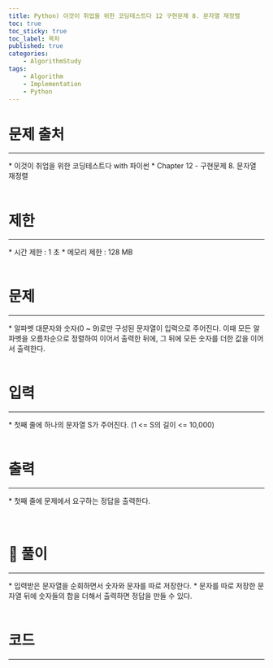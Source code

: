 ```yaml
---
title: Python) 이것이 취업을 위한 코딩테스트다 12 구현문제 8. 문자열 재정렬
toc: true
toc_sticky: true
toc_label: 목차
published: true
categories:
    - AlgorithmStudy
tags:
    - Algorithm
    - Implementation
    - Python
---
```


# 문제 출처
<hr>
* 이것이 취업을 위한 코딩테스트다 with 파이썬
* Chapter 12 - 구현문제 8. 문자열 재정렬<br><br>
 
# 제한
<hr>
* 시간 제한 : 1 초
* 메모리 제한 : 128 MB<br><br>

# 문제
<hr>
* 알파벳 대문자와 숫자(0 ~ 9)로만 구성된 문자열이 입력으로 주어진다. 이때 모든 알파벳을 오름차순으로 정렬하여 이어서 출력한 뒤에, 그 뒤에 모든 숫자를 더한 값을 이어서 출력한다.<br><br>

# 입력
<hr>
* 첫째 줄에 하나의 문자열 S가 주어진다. (1 <= S의 길이 <= 10,000)<br><br>

# 출력
<hr>
* 첫째 줄에 문제에서 요구하는 정답을 출력한다.<br><br><br>

# 👀 풀이
<hr>
* 입력받은 문자열을 순회하면서 숫자와 문자를 따로 저장한다.
* 문자를 따로 저장한 문자열 뒤에 숫자들의 합을 더해서 출력하면 정답을 만들 수 있다.<br><br>

 
# 코드
<hr>

<script src="https://gist.github.com/miro7923/fe56f87d393663b2c29bc35f8973d7b1.js"></script>
